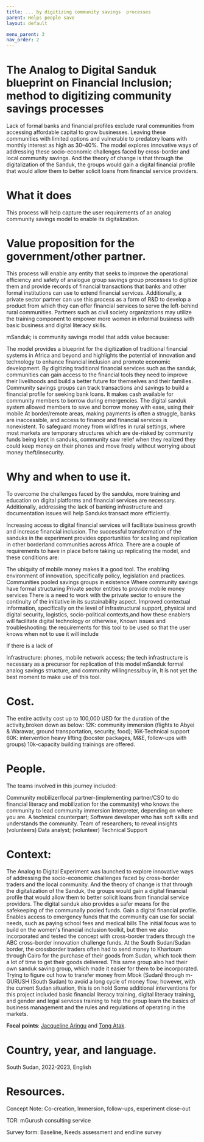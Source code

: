 ```yaml
---
title: ... by digitizing community savings  processes
parent: Helps people save
layout: default

menu_parent: 3
nav_order: 2
---
```




# The Analog to Digital Sanduk blueprint on Financial Inclusion; method to digitizing community savings processes

Lack of formal banks and financial profiles exclude rural communities from accessing affordable capital to grow
businesses. Leaving these communities with limited options and vulnerable to predatory loans with monthly
interest as high as 30–40%. The model explores innovative ways of addressing these socio-economic challenges faced by cross-border and local community savings. And the theory of change is that through the digitalization of the Sanduk, the groups would gain a digital financial profile that would allow them to better solicit loans from financial service providers. 


# What it does 
This process will help capture the user requirements of an analog community savings model to enable its digitalization.

# Value proposition for the government/other partner.
This process will enable any entity that seeks to improve the operational efficiency and safety of analogue group savings group processes to digitize them and provide records of financial transactions that banks and other formal institutions can use to extend financial services.
Additionally, a private sector partner can use this process as a form of R&D to develop a product from which they can offer financial services to serve the left-behind rural communities.
Partners such as civil society organizations may utilize the training component to empower more women in informal business with basic business and digital literacy skills.

mSanduk; is community savings model that adds value because:

The model provides a blueprint for the digitization of traditional financial systems in Africa and beyond and highlights the potential of innovation and technology to enhance financial inclusion and promote economic development.
By digitizing traditional financial services such as the sanduk, communities can gain access to the financial tools they need to improve their livelihoods and build a better future for themselves and their families.
Community savings groups can track transactions and savings to build a financial profile for seeking bank loans.
It makes cash available for community members to borrow during emergencies. The digital sanduk system allowed members to save and borrow money with ease, using their mobile
At border/remote areas, making payments is often a struggle, banks are inaccessible, and access to finance and financial services is nonexistent.
To safeguard money from wildfires in rural settings, where most markets are temporary structures which are de-risked by community funds being kept in sanduks,
community saw relief when they realized they could keep money on their phones and move freely without worrying about money theft/insecurity.

# Why and when to use it.

To overcome the challenges faced by the sanduks, more training and education on digital platforms and financial services are necessary. Additionally, addressing the lack of banking infrastructure and documentation issues will help Sanduks transact more efficiently.

Increasing access to digital financial services will facilitate business growth and increase financial inclusion. The successful transformation of the sanduks in the experiment provides opportunities for scaling and replication in other borderland communities across Africa. There are a couple of requirements to have in place before taking up replicating the model, and these conditions are:

The ubiquity of mobile money makes it a good tool.
The enabling environment of innovation, specifically policy, legislation and practices. 
Communities pooled savings groups in existence
Where community savings have formal structuring
Private sector entities to provide mobile money services
There is a need to work with the private sector to ensure the continuity of the initiative in its sustainability aspect.
Improved contextual information, specifically on the level of infrastructural support, physical and digital security, logistics, socio-political contexts,and how these enablers will facilitate digital technology or otherwise,
Known issues and troubleshooting: the requirements for this tool to be used so that the user knows when not to use it will include

If there is a lack of

Infrastructure: phones, mobile network access; the tech infrastructure is necessary as a precursor for replication of this model mSanduk
formal analog savings structure, and
community willingness/buy in, It is not yet the best moment to make use of this tool.

# Cost. 
The entire activity cost up to 100,000 USD for the duration of the activity,broken down as below:
12K: community immersion (flights to Abyei & Warawar, ground transportation, security, food); 
16K-Technical support 
60K: intervention heavy lifting (booster packages, M&E, follow-ups with groups)
10k-capacity building trainings are offered.

# People.

The teams involved in this journey included:

Community mobilizer/local partner-(implementing partner/CSO to do financial literacy and mobilization for the community) who knows the community to lead community immersion
Interpreter, depending on where you are.
A technical counterpart; Software developer who has soft skills and understands the community.
Team of researchers; to reveal insights (volunteers)
Data analyst; (volunteer)
Technical Support 

# Context:

The Analog to Digital Experiment was launched to explore innovative ways of addressing the socio-economic challenges faced by cross-border traders and the local community. And the theory of change is that through the digitalization of the Sanduk, the groups would gain a digital financial profile that would allow them to better solicit loans from financial service providers. The digital sanduk also provides a safer means for the safekeeping of the communally pooled funds.
Gain a digital financial profile. Enables access to emergency funds that the community can use for social needs, such as paying school fees and medical bills
The initial focus was to build on the women's financial inclusion toolkit, but then we also incorporated and tested the concept with cross-border traders through the ABC cross-border innovation challenge funds. At the South Sudan/Sudan border, the crossborder traders often had to send money to Khartoum through Cairo for the purchase of their goods from Sudan, which took them a lot of time to get their goods delivered. This same group also had their own sanduk saving group, which made it easier for them to be incorporated.
Trying to figure out how to transfer money from Mbok (Sudan) through m-GURUSH (South Sudan) to avoid a long cycle of money flow; however, with the current Sudan situation, this is on hold
Some additional interventions for this project included basic financial literacy training, digital literacy training, and gender and legal services training to help the group learn the basics of business management and the rules and regulations of operating in the markets.


**Focal points**: [Jacqueline Aringu](/Financial-inclusion-toolkit/contributors/Jacqueline-Poni-Aringu.html) and [Tong Atak](/Financial-inclusion-toolkit/contributors/Tong-Atak.html). 

# Country, year, and language. 
South Sudan, 2022-2023, English

# Resources.

Concept Note: Co-creation, Immersion, follow-ups, experiment close-out

TOR: mGurush consulting service

Survey form: Baseline, Needs assessment and endline survey
